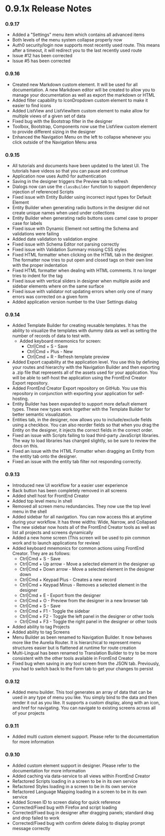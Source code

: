 # 0.9.1x Release Notes

### 0.9.17
- Added a "Settings" menu item which contains all advanced items
- Both levels of the menu system collapse properly now
- Auth0 security/login now supports most recently used route. This means after a timeout, it will redirect you to the last recently used route
- Issue #12 has been corrected
- Issue #5 has been corrected

### 0.9.16

- Created new Markdown custom element. It will be used for all documentation. A new Markdown editor will be created to allow you to manage your documentation as well as export the markdown or HTML
- Added filter capability to IconDropdown custom element to make it easier to find icons
- Added ListView and ListViewItem custom element to make allow for multiple views of a given set of data
- Fixed bug with the Bootstrap filter in the designer
- Toolbox, Bootstrap, Components now use the ListView custom element to provide different sizing in the designer
- Enhanced the Navigation Menu on the left to collapse whenever you click outside of the Navigation Menu area

### 0.9.15

- All tutorials and documents have been updated to the latest UI. The tutorials have videos so that you can pause and continue
- Application now uses Auth0 for authentication
- Saving in the designer triggers the Preview tab to refresh
- Dialogs now can use the `classBuilder` function to support dependency injection of referenced Scripts
- Fixed issue with Entity Builder using incorrect input types for Default Element 
- Entity Builder when generating radio buttons in the designer did not create unique names when used under collections
- Entity Builder when generating radio buttons uses camel case to proper case for labels
- Fixed issue with Dynamic Element not setting the Schema and validations were failing
- Added date validation to validation engine
- Fixed issue with Schema Editor not parsing correctly
- Fixed issue with Validation Summary missing CSS styles
- Fixed HTML formatter when clicking on the HTML tab in the designer. The formatter now tries to put open and closed tags on their own line with the proper indentation
- Fixed HTML formatter when dealing with HTML comments. It no longer tries to indent for the tag
- Fixed issue with vertical sliders in designer when multiple aside and sidebar elements where on the same surface
- Fixed issue with validator not updating errors when only one of many errors was corrected on a given form
- Added application version number to the User Settings dialog

### 0.9.14

- Added Template Builder for creating reusable templates. It has the ability to visualize the templates with dummy data as well as setting the number of records of data to test with.
  - Added keyboard mnemonics for screen:
    - Ctrl|Cmd + S - Save
    - Ctrl|Cmd + Plus - New
    - Ctrl|Cmd + R - Refresh template preview
- Added Export capability at the application level. You use this by defining your routes and hierarchy with the Navigation Builder and then exporting a .zip file that represents all of the assets used for your application. You will be able to self-host the application using the FrontEnd Creator Export repository.
- Added FrontEnd Creator Export repository on GitHub. You use this repository in conjunction with exporting your application for self-hosting.
- Entity Builder has been expanded to support more default element types. These new types work together with the Template Builder for better semantic visualization. 
- Entities tab, in the designer, now allows you to include/exclude fields using a checkbox. You can also reorder fields so that when you drag the Entity on the designer, it injects the correct fields in the correct order.
- Fixed an issue with Scripts failing to load third-party JavaScript libraries. The way to load libraries has changed slightly, so be sure to review the docs on this.
- Fixed an issue with the HTML Formatter when dragging an Entity from the entity tab onto the designer.
- Fixed an issue with the entity tab filter not responding correctly.

### 0.9.13

- Introduced new UI workflow for a easier user experience
- Back button has been completely removed in all screens
- Added shell host for FrontEnd Creator
- Added top level menu in shell
- Removed all screen menu redundancies. They now use the top level menu in the shell
- Added sidebar for all navigation. You can now access this at anytime during your workflow. It has three widths: Wide, Narrow, and Collapsed
- The new sidebar now hosts all of the FrontEnd Creator tools as well as list all projects and screens dynamically
- Added a new home screen (This screen will be used to pin common work and to launch applications for review)
- Added keyboard mnemonics for common actions using FrontEnd Creator. They are as follows:
  - Ctrl|Cmd + S - Save
  - Ctrl|Cmd + Up arrow - Move a selected element in the designer up
  - Ctrl|Cmd + Down arrow - Move a selected element in the designer down
  - Ctrl|Cmd + Keypad Plus - Creates a new record
  - Ctrl|Cmd + Keypad Minus - Removes a selected element in the designer
  - Ctrl|Cmd + E - Export from the designer
  - Ctrl|Cmd + O - Preview from the designer in a new browser tab
  - Ctrl|Cmd + S - Save
  - Ctrl|Cmd + F1 - Toggle the sidebar
  - Ctrl|Cmd + F2 - Toggle the left panel in the designer or other tools
  - Ctrl|Cmd + F3 - Toggle the right panel in the designer or other tools
- Added ability to tag Projects
- Added ability to tag Screens
- Menu Builder as been renamed to Navigation Builder. It now behaves more like the Aurelia Router. It is hierarchical to represent menu structures easier but is flattened at runtime for route creation
- Multi-Lingual has been renamed to Translation Builder to try to be more consistent with the other tools available in FrontEnd Creator
- Fixed bug when saving in any tool screen from the JSON tab. Previously, you had to switch back to the Form tab to get your changes to persist

### 0.9.12

- Added menu builder. This tool generates an array of data that can be used in any type of menu you like. You simply bind to the data and then render it out as you like. It supports a custom display, along with an icon, and href for navigating. You can navigate to existing screens across all of your projects

### 0.9.11

- Added multi custom element support. Please refer to the documentation for more information

### 0.9.10

- Added custom element support in designer. Please refer to the documentation for more information
- Added caching via data-service to all views within FrontEnd Creator
- Refactored Scripts loading in a screen to be in its own service
- Refactored Styles loading in a screen to be in its own service
- Refactored Language Mapping loading in a screen to be in its own service
- Added Screen ID to screen dialog for quick reference
- Corrected/Fixed bug with Firefox and script loading
- Corrected/Fixed bug in designer after dragging panels; standard drag and drop failed to work
- Corrected/Fixed bug with confirm delete dialog to display prompt message correctly